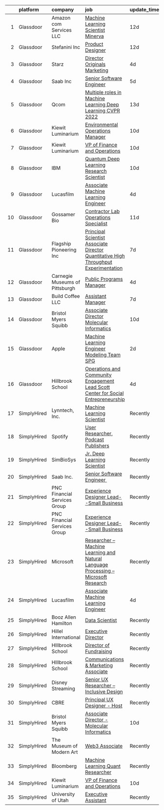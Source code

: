 

|    | platform    | company                        | job                                                                                                                                                                                                                                                                                                                                                                                                                                                                                                                                                                                                                                                                                                                                                                                                                                                                                                                                                                                                                                                                                                                          | update_time   | location             |
|---:|:------------|:-------------------------------|:-----------------------------------------------------------------------------------------------------------------------------------------------------------------------------------------------------------------------------------------------------------------------------------------------------------------------------------------------------------------------------------------------------------------------------------------------------------------------------------------------------------------------------------------------------------------------------------------------------------------------------------------------------------------------------------------------------------------------------------------------------------------------------------------------------------------------------------------------------------------------------------------------------------------------------------------------------------------------------------------------------------------------------------------------------------------------------------------------------------------------------|:--------------|:---------------------|
|  1 | Glassdoor   | Amazon com Services LLC        | [Machine Learning Scientist  Minerva](https://www.glassdoor.com/partner/jobListing.htm?pos=111&ao=1136043&s=58&guid=0000018137c43e5eac47b336da053a8e&src=GD_JOB_AD&t=SR&vt=w&cs=1_9aa6598d&cb=1654498017131&jobListingId=1007887659198&jrtk=3-0-1g4rs8fker18k801-1g4rs8fkthara800-72f20929e6efdf50-)                                                                                                                                                                                                                                                                                                                                                                                                                                                                                                                                                                                                                                                                                                                                                                                                                         | 12d           | San Diego, CA        |
|  2 | Glassdoor   | Stefanini  Inc                 | [Product Designer](https://www.glassdoor.com/partner/jobListing.htm?pos=109&ao=1136043&s=58&guid=0000018137c43e5eac47b336da053a8e&src=GD_JOB_AD&t=SR&vt=w&ea=1&cs=1_c3d33d02&cb=1654498017131&jobListingId=1007890544709&jrtk=3-0-1g4rs8fker18k801-1g4rs8fkthara800-640649f03ce3bf6b-)                                                                                                                                                                                                                                                                                                                                                                                                                                                                                                                                                                                                                                                                                                                                                                                                                                       | 12d           | Dearborn, MI         |
|  3 | Glassdoor   | Starz                          | [Director  Originals Marketing](https://www.glassdoor.com/partner/jobListing.htm?pos=115&ao=1136043&s=58&guid=0000018137c43e5eac47b336da053a8e&src=GD_JOB_AD&t=SR&vt=w&cs=1_17711398&cb=1654498017132&jobListingId=1007908906471&jrtk=3-0-1g4rs8fker18k801-1g4rs8fkthara800-58fb49e46bb652c3-)                                                                                                                                                                                                                                                                                                                                                                                                                                                                                                                                                                                                                                                                                                                                                                                                                               | 4d            | Santa Monica, CA     |
|  4 | Glassdoor   | Saab Inc                       | [Senior Software Engineer  ](https://www.glassdoor.com/partner/jobListing.htm?pos=116&ao=1136043&s=58&guid=0000018137c43e5eac47b336da053a8e&src=GD_JOB_AD&t=SR&vt=w&cs=1_3c97da41&cb=1654498017132&jobListingId=1007906668474&jrtk=3-0-1g4rs8fker18k801-1g4rs8fkthara800-852065b7880b0916-)                                                                                                                                                                                                                                                                                                                                                                                                                                                                                                                                                                                                                                                                                                                                                                                                                                  | 5d            | New York State       |
|  5 | Glassdoor   | Qcom                           | [Multiple roles in Machine Learning   Deep Learning  CVPR 2022 ](https://www.glassdoor.com/partner/jobListing.htm?pos=114&ao=1136043&s=58&guid=0000018137c43e5eac47b336da053a8e&src=GD_JOB_AD&t=SR&vt=w&cs=1_4c081045&cb=1654498017131&jobListingId=1007887421179&jrtk=3-0-1g4rs8fker18k801-1g4rs8fkthara800-263a29d0a34c1717-)                                                                                                                                                                                                                                                                                                                                                                                                                                                                                                                                                                                                                                                                                                                                                                                              | 13d           | San Diego, CA        |
|  6 | Glassdoor   | Kiewit Luminarium              | [Environmental Operations Manager](https://www.glassdoor.com/partner/jobListing.htm?pos=112&ao=1136043&s=58&guid=0000018137c43e5eac47b336da053a8e&src=GD_JOB_AD&t=SR&vt=w&ea=1&cs=1_f84cbdea&cb=1654498017131&jobListingId=1007895527797&jrtk=3-0-1g4rs8fker18k801-1g4rs8fkthara800-42d49a60401ea9f8-)                                                                                                                                                                                                                                                                                                                                                                                                                                                                                                                                                                                                                                                                                                                                                                                                                       | 10d           | Omaha, NE            |
|  7 | Glassdoor   | Kiewit Luminarium              | [VP of Finance and Operations](https://www.glassdoor.com/partner/jobListing.htm?pos=102&ao=1136043&s=58&guid=0000018137c43e5eac47b336da053a8e&src=GD_JOB_AD&t=SR&vt=w&ea=1&cs=1_452595b5&cb=1654498017130&jobListingId=1007895569061&jrtk=3-0-1g4rs8fker18k801-1g4rs8fkthara800-462fd0bf686a3b43-)                                                                                                                                                                                                                                                                                                                                                                                                                                                                                                                                                                                                                                                                                                                                                                                                                           | 10d           | Omaha, NE            |
|  8 | Glassdoor   | IBM                            | [Quantum Deep Learning Research Scientist](https://www.glassdoor.com/partner/jobListing.htm?pos=104&ao=1136043&s=58&guid=0000018137c43e5eac47b336da053a8e&src=GD_JOB_AD&t=SR&vt=w&cs=1_22be76ee&cb=1654498017130&jobListingId=1007894691771&jrtk=3-0-1g4rs8fker18k801-1g4rs8fkthara800-b1ba810f1356763d-)                                                                                                                                                                                                                                                                                                                                                                                                                                                                                                                                                                                                                                                                                                                                                                                                                    | 10d           | Yorktown Heights, NY |
|  9 | Glassdoor   | Lucasfilm                      | [Associate Machine Learning Engineer](https://www.glassdoor.com/partner/jobListing.htm?pos=103&ao=1136043&s=58&guid=0000018137c43e5eac47b336da053a8e&src=GD_JOB_AD&t=SR&vt=w&cs=1_b17c16cb&cb=1654498017130&jobListingId=1007909774184&jrtk=3-0-1g4rs8fker18k801-1g4rs8fkthara800-365b1ae98bce8469-)                                                                                                                                                                                                                                                                                                                                                                                                                                                                                                                                                                                                                                                                                                                                                                                                                         | 4d            | San Francisco, CA    |
| 10 | Glassdoor   | Gossamer Bio                   | [Contractor   Lab Operations Specialist](https://www.glassdoor.com/partner/jobListing.htm?pos=108&ao=1136043&s=58&guid=0000018137c43e5eac47b336da053a8e&src=GD_JOB_AD&t=SR&vt=w&cs=1_936f2e23&cb=1654498017131&jobListingId=1007892564369&jrtk=3-0-1g4rs8fker18k801-1g4rs8fkthara800-9624ad3889ce0af5-)                                                                                                                                                                                                                                                                                                                                                                                                                                                                                                                                                                                                                                                                                                                                                                                                                      | 11d           | San Diego, CA        |
| 11 | Glassdoor   | Flagship Pioneering  Inc       | [Principal Scientist Associate Director   Quantitative High Throughput Experimentation](https://www.glassdoor.com/partner/jobListing.htm?pos=113&ao=1136043&s=58&guid=0000018137c43e5eac47b336da053a8e&src=GD_JOB_AD&t=SR&vt=w&ea=1&cs=1_4f97f764&cb=1654498017131&jobListingId=1007900532807&jrtk=3-0-1g4rs8fker18k801-1g4rs8fkthara800-2d9f0c70f7af0eb6-)                                                                                                                                                                                                                                                                                                                                                                                                                                                                                                                                                                                                                                                                                                                                                                  | 7d            | Boston, MA           |
| 12 | Glassdoor   | Carnegie Museums of Pittsburgh | [Public Programs Manager](https://www.glassdoor.com/partner/jobListing.htm?pos=106&ao=1136043&s=58&guid=0000018137c43e5eac47b336da053a8e&src=GD_JOB_AD&t=SR&vt=w&ea=1&cs=1_6098a0c7&cb=1654498017130&jobListingId=1007910029035&jrtk=3-0-1g4rs8fker18k801-1g4rs8fkthara800-036637ca65140636-)                                                                                                                                                                                                                                                                                                                                                                                                                                                                                                                                                                                                                                                                                                                                                                                                                                | 4d            | Pittsburgh, PA       |
| 13 | Glassdoor   | Build Coffee  LLC              | [Assistant Manager](https://www.glassdoor.com/partner/jobListing.htm?pos=110&ao=1136043&s=58&guid=0000018137c43e5eac47b336da053a8e&src=GD_JOB_AD&t=SR&vt=w&ea=1&cs=1_363b23ea&cb=1654498017131&jobListingId=1007900953430&jrtk=3-0-1g4rs8fker18k801-1g4rs8fkthara800-536472d66396fe2d-)                                                                                                                                                                                                                                                                                                                                                                                                                                                                                                                                                                                                                                                                                                                                                                                                                                      | 7d            | Chicago, IL          |
| 14 | Glassdoor   | Bristol Myers Squibb           | [Associate Director   Molecular Informatics](https://www.glassdoor.com/partner/jobListing.htm?pos=101&ao=1110586&s=58&guid=0000018137c43e5eac47b336da053a8e&src=GD_JOB_AD&t=SR&vt=w&cs=1_a325191e&cb=1654498017130&jobListingId=1007894892655&cpc=8795CF9063CD573D&jrtk=3-0-1g4rs8fker18k801-1g4rs8fkthara800-22e90be04da4728a--6NYlbfkN0C8DhssTksZ4tAWhh8LVIFF2qionQVVpONm6qYGpiaOibL6AWqRAWV4s3fVoN5Gmbairt6cAr-i83sx3lOZ5CZ7FihJs8xsxY_yIcGa_BW0NR0DCjZ_Zj9In9SGxOxX6o1ISNoBzgs_apSZFzSEFFZcdp9QT0KuSceKOS6qrIWj5AkyKl5hiflASv16AKr726ECrn-C9_JYRLTwlZi80mg4ALbXLr0VhhDvkVmRFIE6du1CPuLUQarUKpRRW2mca8qJTiDq3Q407EY1S00N3igfnuqWjPKHOkRGF6gc1BZoVrW8MVbFz5vgrauavKQ2KQlwHOA7AAJjBNX5Y7VZoZeOKqpHmWVdwCStD1EKncJc3tcWLVCf0rVwKtbVFNLgGPQuhKuh-LopkPACOXWZ4A_Ur-KsMrgiBPj165zrqtXxnHJfLN-ajIBsY3ShkAWBT5lBfsP5Nj9Pbt3CeFD1RT7B1vrv5DilL9vilc5hFyrRA6yOWPj9fmJplwVZtnsuKN2p7q-B4OOI-HWJQJkvgjvyy2vE4SH5Z8QAOaefBtGTLnxG4OL_U1mrK4NjMsJGvRVclz_KjjdgwYtVhdeUa5xBEKx45RXdsZbs82srPlODqhGHwYYm8UUHbPXLPcW8O3ZlbMQcHmWDcB8OGTDvCPaR0V7a024U0WqN6V1ZS3db74_Uv0qAX2dE7Wa3Mlj2ufgEbotAKiU7kR4llM6QyRer61Jxi4rFTIjFYFQxNJdxsA%3D%3D) | 10d           | Cambridge, MA        |
| 15 | Glassdoor   | Apple                          | [Machine Learning Engineer  Modeling Team   SPG](https://www.glassdoor.com/partner/jobListing.htm?pos=107&ao=1136043&s=58&guid=0000018137c43e5eac47b336da053a8e&src=GD_JOB_AD&t=SR&vt=w&cs=1_d4b3d445&cb=1654498017131&jobListingId=1007917362963&jrtk=3-0-1g4rs8fker18k801-1g4rs8fkthara800-ecac991b430a1599-)                                                                                                                                                                                                                                                                                                                                                                                                                                                                                                                                                                                                                                                                                                                                                                                                              | 2d            | Cupertino, CA        |
| 16 | Glassdoor   | Hillbrook School               | [Operations and Community Engagement Lead  Scott Center for Social Entrepreneurship](https://www.glassdoor.com/partner/jobListing.htm?pos=105&ao=1136043&s=58&guid=0000018137c43e5eac47b336da053a8e&src=GD_JOB_AD&t=SR&vt=w&cs=1_d9b9226f&cb=1654498017130&jobListingId=1007910970763&jrtk=3-0-1g4rs8fker18k801-1g4rs8fkthara800-76fed38aa6d171ab-)                                                                                                                                                                                                                                                                                                                                                                                                                                                                                                                                                                                                                                                                                                                                                                          | 4d            | Los Gatos, CA        |
| 17 | SimplyHired | Lynntech, Inc.                 | [Machine Learning Scientist](https://www.simplyhired.com/job/ufu_VB-ph6AoEQUeUko2zbfmpy49IKpMa1hvYNm5dXGCxPaJMc42dA?q=generative+art)                                                                                                                                                                                                                                                                                                                                                                                                                                                                                                                                                                                                                                                                                                                                                                                                                                                                                                                                                                                        | Recently      | College Station, TX  |
| 18 | SimplyHired | Spotify                        | [User Researcher, Podcast Publishers](https://www.simplyhired.com/job/EzVMIseMCZYSeAe8tUzdjtWjHJ-Wvq5BdgEd8_u_SRAJIPadQ5NJFw?q=generative+art)                                                                                                                                                                                                                                                                                                                                                                                                                                                                                                                                                                                                                                                                                                                                                                                                                                                                                                                                                                               | Recently      | New York, NY         |
| 19 | SimplyHired | SimBioSys                      | [Jr. Deep Learning Scientist](https://www.simplyhired.com/job/QLKBeB213mb3gEI9hwxK3u6dwygDRzLsU5l729hCydJRHwl7Zh9bqA?q=generative+art)                                                                                                                                                                                                                                                                                                                                                                                                                                                                                                                                                                                                                                                                                                                                                                                                                                                                                                                                                                                       | Recently      | Chicago, IL          |
| 20 | SimplyHired | Saab Inc.                      | [Senior Software Engineer ﻿](https://www.simplyhired.com/job/XGxxSbi_pQmghBTdNfKG3BCaBxwKkfnYwjhpRjm-rIVPcxLAmzaDCg?q=generative+art)                                                                                                                                                                                                                                                                                                                                                                                                                                                                                                                                                                                                                                                                                                                                                                                                                                                                                                                                                                                        | Recently      | Remote               |
| 21 | SimplyHired | PNC Financial Services Group   | [Experience Designer Lead--Small Business](https://www.simplyhired.com/job/VjAoU1KkC7usOOewYMPU9U4VbKFdcKBXhQolPdrbfQ3Umoopx6pTog?q=generative+art)                                                                                                                                                                                                                                                                                                                                                                                                                                                                                                                                                                                                                                                                                                                                                                                                                                                                                                                                                                          | Recently      | Pittsburgh, PA       |
| 22 | SimplyHired | PNC Financial Services Group   | [Experience Designer Lead--Small Business](https://www.simplyhired.com/job/JXa9DJ3AOPdtSnwCNnkx0GDIkDCzCfvBWMlbF3ho8e7LITo3w1Ot6A?q=generative+art)                                                                                                                                                                                                                                                                                                                                                                                                                                                                                                                                                                                                                                                                                                                                                                                                                                                                                                                                                                          | Recently      | Pittsburgh, PA       |
| 23 | SimplyHired | Microsoft                      | [Researcher – Machine Learning and Natural Language Processing – Microsoft Research](https://www.simplyhired.com/job/vJxfK0yhYKxGvSykXguK-F5wQVbdhZVg7o2gkWgLr5i1shdUySxbzw?q=generative+art)                                                                                                                                                                                                                                                                                                                                                                                                                                                                                                                                                                                                                                                                                                                                                                                                                                                                                                                                | Recently      | Redmond, WA          |
| 24 | SimplyHired | Lucasfilm                      | [Associate Machine Learning Engineer](https://www.simplyhired.com/job/XJTtzorP-cvC9W-T4C3Nbsj0BMgIlQp6ZwvKdhPLZqUll3uPYTuIAQ?q=generative+art)                                                                                                                                                                                                                                                                                                                                                                                                                                                                                                                                                                                                                                                                                                                                                                                                                                                                                                                                                                               | 4d            | San Francisco, CA    |
| 25 | SimplyHired | Booz Allen Hamilton            | [Data Scientist](https://www.simplyhired.com/job/-hUGWEjN4n5YazWUYoQgHypkMHaOqMpACcoDz87GByTm03yMC4cYvg?q=generative+art)                                                                                                                                                                                                                                                                                                                                                                                                                                                                                                                                                                                                                                                                                                                                                                                                                                                                                                                                                                                                    | Recently      | Adelphi, MD          |
| 26 | SimplyHired | Hillel International           | [Executive Director](https://www.simplyhired.com/job/x4Kz7K-8be6cZKMcj7FE4OzQtVM4E7jY6B2yjoyua502wBiRz0rqfA?q=generative+art)                                                                                                                                                                                                                                                                                                                                                                                                                                                                                                                                                                                                                                                                                                                                                                                                                                                                                                                                                                                                | Recently      | Austin, TX           |
| 27 | SimplyHired | HIllbrook School               | [Director of Fundraising](https://www.simplyhired.com/job/ENKUisqEPyXa1cUA81a4-YhdtzebfyE0gA8nVSY6VQ4HA2qzcaOKGg?q=generative+art)                                                                                                                                                                                                                                                                                                                                                                                                                                                                                                                                                                                                                                                                                                                                                                                                                                                                                                                                                                                           | Recently      | Los Gatos, CA        |
| 28 | SimplyHired | HIllbrook School               | [Communications & Marketing Associate](https://www.simplyhired.com/job/2MBebvIOj_Hp5gq3FFNayjvwoxn4Pb440_8DT_CXG_1WV2F-P3BN4Q?q=generative+art)                                                                                                                                                                                                                                                                                                                                                                                                                                                                                                                                                                                                                                                                                                                                                                                                                                                                                                                                                                              | Recently      | Los Gatos, CA        |
| 29 | SimplyHired | Disney Streaming               | [Senior UX Researcher – Inclusive Design](https://www.simplyhired.com/job/RAZ7KmP0s5ZxA1-vecnyB9VkufxwIgWazNIW97r0gQtq_zVckZa9tQ?q=generative+art)                                                                                                                                                                                                                                                                                                                                                                                                                                                                                                                                                                                                                                                                                                                                                                                                                                                                                                                                                                           | Recently      | San Francisco, CA    |
| 30 | SimplyHired | CBRE                           | [Principal UX Designer - Host](https://www.simplyhired.com/job/tBDe3XlpWJUAH7IiRc45dd2Ud2JB-RaN7Uei9gvafHVatBaY0jVGYg?q=generative+art)                                                                                                                                                                                                                                                                                                                                                                                                                                                                                                                                                                                                                                                                                                                                                                                                                                                                                                                                                                                      | Recently      | Dallas, TX           |
| 31 | SimplyHired | Bristol Myers Squibb           | [Associate Director - Molecular Informatics](https://www.simplyhired.com/job/QtWWkNjz_Cu3ZIEtJ0B9sthqkeZ5MfHKqpcgho2hq4l3uGmX674F0Q?q=generative+art)                                                                                                                                                                                                                                                                                                                                                                                                                                                                                                                                                                                                                                                                                                                                                                                                                                                                                                                                                                        | 10d           | San Diego, CA        |
| 32 | SimplyHired | The Museum of Modern Art       | [Web3 Associate](https://www.simplyhired.com/job/YuKI2tqG1D95R1pZjD5X4TDL5EorwMNgW-VnZr6KMSpp97UaGBSgSg?q=generative+art)                                                                                                                                                                                                                                                                                                                                                                                                                                                                                                                                                                                                                                                                                                                                                                                                                                                                                                                                                                                                    | Recently      | New York, NY         |
| 33 | SimplyHired | Bloomberg                      | [Machine Learning Quant Researcher](https://www.simplyhired.com/job/VPoBWZeqtsL_I-8lUeUVH-XyL3kFT6mMxT20wo9--CNiv9Uav37p5Q?q=generative+art)                                                                                                                                                                                                                                                                                                                                                                                                                                                                                                                                                                                                                                                                                                                                                                                                                                                                                                                                                                                 | Recently      | New York, NY         |
| 34 | SimplyHired | Kiewit Luminarium              | [VP of Finance and Operations](https://www.simplyhired.com/job/39d6j0Bc8q9AwjtQz9RgQAX4fVkA7HjfoPt5YGAK9ooVvRLcBRUqcg?q=generative+art)                                                                                                                                                                                                                                                                                                                                                                                                                                                                                                                                                                                                                                                                                                                                                                                                                                                                                                                                                                                      | 10d           | Omaha, NE            |
| 35 | SimplyHired | University of Utah             | [Executive Assistant](https://www.simplyhired.com/job/mKtja7N_j7m2q8I6vNLMnZ_20xMdRHj0GNa-gNKEE1fIBJvh_Q_d0Q?q=generative+art)                                                                                                                                                                                                                                                                                                                                                                                                                                                                                                                                                                                                                                                                                                                                                                                                                                                                                                                                                                                               | Recently      | Salt Lake City, UT   |